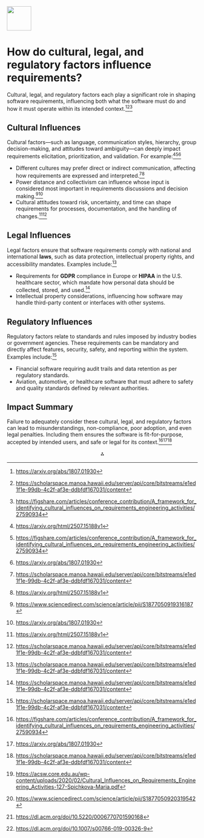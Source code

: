 <img src="https://r2cdn.perplexity.ai/pplx-full-logo-primary-dark%402x.png" style="height:64px;margin-right:32px"/>

# How do cultural, legal, and regulatory factors influence requirements?

Cultural, legal, and regulatory factors each play a significant role in shaping software requirements, influencing both what the software must do and how it must operate within its intended context.[^3][^4][^5]

## Cultural Influences

Cultural factors—such as language, communication styles, hierarchy, group decision-making, and attitudes toward ambiguity—can deeply impact requirements elicitation, prioritization, and validation. For example:[^2][^5][^3]

- Different cultures may prefer direct or indirect communication, affecting how requirements are expressed and interpreted.[^4][^2]
- Power distance and collectivism can influence whose input is considered most important in requirements discussions and decision making.[^8][^3]
- Cultural attitudes toward risk, uncertainty, and time can shape requirements for processes, documentation, and the handling of changes.[^2][^4]


## Legal Influences

Legal factors ensure that software requirements comply with national and international **laws**, such as data protection, intellectual property rights, and accessibility mandates. Examples include:[^4]

- Requirements for **GDPR** compliance in Europe or **HIPAA** in the U.S. healthcare sector, which mandate how personal data should be collected, stored, and used.[^4]
- Intellectual property considerations, influencing how software may handle third-party content or interfaces with other systems.


## Regulatory Influences

Regulatory factors relate to standards and rules imposed by industry bodies or government agencies. These requirements can be mandatory and directly affect features, security, safety, and reporting within the system. Examples include:[^4]

- Financial software requiring audit trails and data retention as per regulatory standards.
- Aviation, automotive, or healthcare software that must adhere to safety and quality standards defined by relevant authorities.


## Impact Summary

Failure to adequately consider these cultural, legal, and regulatory factors can lead to misunderstandings, non-compliance, poor adoption, and even legal penalties. Including them ensures the software is fit-for-purpose, accepted by intended users, and safe or legal for its context.[^5][^3][^4]
<span style="display:none">[^1][^6][^7][^9]</span>

<div style="text-align: center">⁂</div>

[^1]: https://acsw.core.edu.au/wp-content/uploads/2020/02/Cultural_Influences_on_Requirements_Engineering_Activities-127-Spichkova-Maria.pdf

[^2]: https://arxiv.org/html/2507.15188v1

[^3]: https://arxiv.org/abs/1807.01930

[^4]: https://scholarspace.manoa.hawaii.edu/server/api/core/bitstreams/e1ed1f1e-99db-4c2f-af3e-ddbfdf167031/content

[^5]: https://figshare.com/articles/conference_contribution/A_framework_for_identifying_cultural_influences_on_requirements_engineering_activities/27590934

[^6]: https://www.sciencedirect.com/science/article/pii/S1877050920319542

[^7]: https://dl.acm.org/doi/10.5220/0006770701590168

[^8]: https://www.sciencedirect.com/science/article/pii/S1877050919316187

[^9]: https://dl.acm.org/doi/10.1007/s00766-019-00326-9

